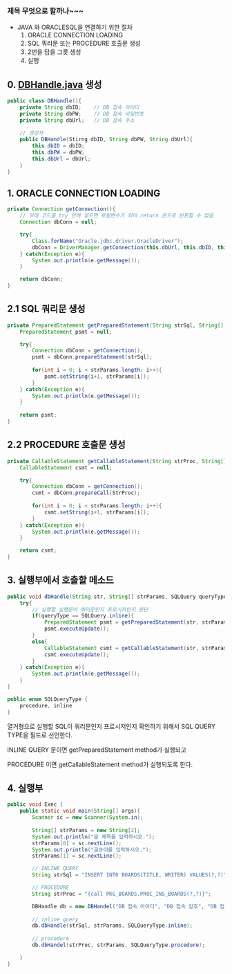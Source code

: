### 제목 무엇으로 할까나~~~


- JAVA 와 ORACLESQL을 연결하기 위한 절차
    1. ORACLE CONNECTION LOADING
    2. SQL 쿼리문 또는 PROCEDURE 호출문 생성
    3. 2번을 담을 그릇 생성
    4. 실행

## 0. [DBHandle.java](http://DBHandle.java) 생성

```java
public class DBHandle(){
	private String dbID;    // DB 접속 아이디
	private String dbPW;    // DB 접속 비밀번호
	private String dbUrl;   // DB 접속 주소
	
	// 생성자
	public DBHandle(Stirng dbID, String dbPW, String dbUrl){
		this.dbID = dbID;
		this.dbPW = dbPW;
		this.dbUrl = dbUrl;
	}
}
```

## 1. ORACLE CONNECTION LOADING

```java
private Connection getConnection(){
	// 아래 코드를 try 안에 넣으면 로컬변수가 되어 return 문으로 반환할 수 없음
	Connection dbConn = null;

	try{
		Class.forName("Oracle.jdbc.driver.OracleDriver");
		dbConn = DriverManager.getConnection(this.dbUrl, this.dbID, this.dbPW);
	} catch(Exception e){
		System.out.println(e.getMessage());
	}

	return dbConn;
}
```

## 2.1 SQL 쿼리문 생성

```java
private PreparedStatement getPreparedStatement(String strSql, String[] strParams){
	PreparedStatement psmt = null;

	try{
		Connection dbConn = getConnection();
		psmt = dbConn.prepareStatement(strSql);
		
		for(int i = 0; i < strParams.length; i++){
			psmt.setString(i+1, strParams[i]);
		}
	} catch(Exception e){
		System.out.println(e.getMessage());
	}
	
	return psmt;
}
```

## 2.2 PROCEDURE 호출문 생성

```java
private CallableStatement getCallableStatement(String strProc, String[] strParams){
	CallableStatement csmt = null;

	try{
		Connection dbConn = getConnection();
		csmt = dbConn.prepareCall(StrProc);
		
		for(int i = 0; i < strParams.length; i++){
			csmt.setString(i+1, strParams[i]);
		}
	} catch(Exception e){
		System.out.println(e.getMessage());
	}

	return csmt;
}
```

## 3. 실행부에서 호출할 메소드

```java
public void dbHandle(String str, String[] strParams, SQLQuery queryType){
	try{
		// 실행할 실행문이 쿼리문인지 프로시저인지 판단 
		if(queryType == SQLQuery.inline){
			PreparedStatement psmt = getPreparedStatement(str, strParams);
			psmt.executeUpdate();
		}
		else{
			CallableStatement csmt = getCallableStatement(str, strParams);
			csmt.executeUpdate();
		}
	} catch(Exception e){
		System.out.println(e.getMessage());
	}
}
```

```java
public enum SQLQueryType {
	procedure, inline
}
```

열거형으로 실행할 SQL이 쿼리문인지 프로시저인지 확인하기 위해서 SQL QUERY TYPE을 필드로 선언한다.

INLINE QUERY 문이면 getPreparedStatement method가 실행되고

PROCEDURE 이면 getCallableStatement method가 실행되도록 한다.

## 4. 실행부

```java
public void Exec {
	public static void main(String[] args){
		Scanner sc = new Scanner(System.in);
		
		String[] strParams = new String[2];
		System.out.println("글 제목을 입력하시오.");
		strParams[0] = sc.nextLine();
		System.out.println("글쓴이를 입력하시오.");
		strParams[1] = sc.nextLine();

		// INLINE QUERY 
		String strSql = "INSERT INTO BOARDS(TITLE, WRITER) VALUES(?,?)";

		// PROCEDURE
		String strProc = "{call PKG_BOARDS.PROC_INS_BOARDS(?,?)}";

		DBHandle db = new DBHandel("DB 접속 아이디", "DB 접속 암호", "DB 접속 주소");
		
		// inline query 
		db.dbHandle(strSql, strParams, SQLQueryType.inline);
		
		// procedure
		db.dbHandel(strProc, strParams, SQLQueryType.procedure);

	}
}
```
